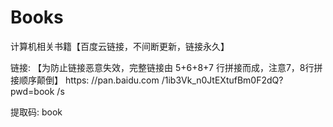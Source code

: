 # Books
计算机相关书籍【百度云链接，不间断更新，链接永久】

链接: 【为防止链接恶意失效，完整链接由 5+6+8+7 行拼接而成，注意7，8行拼接顺序颠倒】
https:
//pan.baidu.com
/1ib3Vk_n0JtEXtufBm0F2dQ?pwd=book 
/s

提取码: book 
